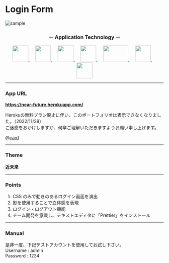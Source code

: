 # Login Form

![sample](https://user-images.githubusercontent.com/81360876/140054884-67239bac-4da3-4829-9fd6-825cdd4927fd.png)

<h3 align="center">－ Application Technology －</h3>

<p align="center">
 <a href="https://www.w3.org/html/" target="_blank" rel="noreferrer">
  <img src="https://cdn.jsdelivr.net/gh/devicons/devicon/icons/html5/html5-original.svg" height="50px;" />
 </a>
 <a>　</a>
 <a href="https://www.w3schools.com/css/" target="_blank" rel="noreferrer">
  <img src="https://cdn.jsdelivr.net/gh/devicons/devicon/icons/css3/css3-original.svg" height="50px;" />
 </a>
 <a>　</a>
 <a href="https://fontawesome.com/" target="_blank" rel="noreferrer">
  <img src="https://s4.aconvert.com/convert/p3r68-cdx67/acioi-g7w7a.svg" height="50px;" />
 </a>
 <a>　</a>
 <a href="https://getbootstrap.com" target="_blank" rel="noreferrer">
  <img src="https://s4.aconvert.com/convert/p3r68-cdx67/a1mrr-jggxa.svg" height="50px"; />
 </a>
 <a>　</a>
 <a href="https://www.php.net" target="_blank" rel="noreferrer">  
  <img src="https://iconape.com/wp-content/files/ac/371303/svg/371303.svg" width="80px" height="50px"; />
 </a>
 <a>　</a>
 <a href="https://www.mysql.com/" target="_blank" rel="noreferrer">  
  <img src="https://s4.aconvert.com/convert/p3r68-cdx67/azudw-tomnd.svg" height="50px"; />
 </a>
 <a>　</a>
 <a href="https://heroku.com" target="_blank" rel="noreferrer">  
  <img src="https://iconape.com/wp-content/files/xn/371066/svg/371066.svg" height="50px"; />
 </a>
</p>

---

### App URL

**https://near-future.herokuapp.com/**

Herokuの無料プラン廃止に伴い、このポートフォリオは表示できなくなりました。（2022/11/28）  
ご迷惑をおかけしますが、何卒ご理解いただきますようお願い申し上げます。


@[card](https://blog.heroku.com/next-chapter)


---

### Theme

**近未来**

---

### Points

1. CSS のみで動きのあるログイン画面を演出
1. 影を使用することで立体感を表現
1. ログイン・ログアウト機能
1. チーム開発を意識し、テキストエディタに「Prettier」をインストール

---

### Manual

是非一度、下記テストアカウントを使用してお試し下さい。  
Username : admin  
Password : 1234
